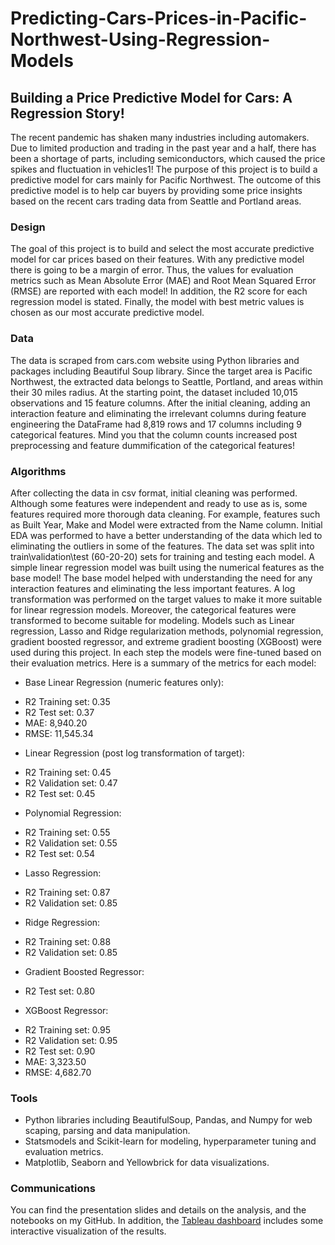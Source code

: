 # Predicting-Cars-Prices-in-Pacific-Northwest-Using-Regression-Models
## **Building a Price Predictive Model for Cars: A Regression Story!**  
The recent pandemic has shaken many industries including automakers. Due to limited production and trading in the past year and a half, there has been a shortage of parts, including semiconductors, which caused the price spikes and fluctuation in vehicles1! The purpose of this project is to build a predictive model for cars mainly for Pacific Northwest. The outcome of this predictive model is to help car buyers by providing some price insights based on the recent cars trading data from Seattle and Portland areas.

### **Design**

The goal of this project is to build and select the most accurate predictive model for car prices based on their features. With any predictive model there is going to be a margin of error. Thus, the values for evaluation metrics such as Mean Absolute Error (MAE) and Root Mean Squared Error (RMSE) are reported with each model! In addition, the R2 score for each regression model is stated. Finally, the model with best metric values is chosen as our most accurate predictive model.

### **Data**

The data is scraped from cars.com website using Python libraries and packages including Beautiful Soup library. Since the target area is Pacific Northwest, the extracted data belongs to Seattle, Portland, and areas within their 30 miles radius.
At the starting point, the dataset included 10,015 observations and 15 feature columns. After the initial cleaning, adding an interaction feature and eliminating the irrelevant columns during feature engineering the DataFrame had 8,819 rows and 17 columns including 9 categorical features. Mind you that the column counts increased post preprocessing and feature dummification of the categorical features!

### **Algorithms**

After collecting the data in csv format, initial cleaning was performed. Although some features were independent and ready to use as is, some features required more thorough data cleaning. For example, features such as Built Year, Make and Model were extracted from the Name column.
Initial EDA was performed to have a better understanding of the data which led to eliminating the outliers in some of the features. The data set was split into train\validation\test (60-20-20) sets for training and testing each model. A simple linear regression model was built using the numerical features as the base model! The base model helped with understanding the need for any interaction features and eliminating the less important features. A log transformation was performed on the target values to make it more suitable for linear regression models. Moreover, the categorical features were transformed to become suitable for modeling.
Models such as Linear regression, Lasso and Ridge regularization methods, polynomial regression, gradient boosted regressor, and extreme gradient boosting (XGBoost) were used during this project. In each step the models were fine-tuned based on their evaluation metrics. Here is a summary of the metrics for each model:

*	Base Linear Regression (numeric features only):
  - R2 Training set: 0.35
  -	R2 Test set: 0.37
  -	MAE: 8,940.20
  -	RMSE: 11,545.34

*	Linear Regression (post log transformation of target):
  -	R2 Training set: 0.45
  -	R2 Validation set: 0.47
  -	R2 Test set: 0.45

*	Polynomial Regression:
  -	R2 Training set: 0.55
  -	R2 Validation set: 0.55
  -	R2 Test set: 0.54

*	Lasso Regression:
  -	R2 Training set: 0.87
  -	R2  Validation set: 0.85

*	Ridge Regression:
  -	R2 Training set: 0.88
  -	R2  Validation set: 0.85

*	Gradient Boosted Regressor:
  -	R2 Test set: 0.80

*	XGBoost Regressor:
  -	R2 Training set: 0.95
  -	R2 Validation set: 0.95
  -	R2 Test set: 0.90
  -	MAE: 3,323.50
  -	RMSE: 4,682.70

### **Tools**
-	Python libraries including BeautifulSoup, Pandas, and Numpy for web scaping, parsing and data manipulation.
-	Statsmodels and Scikit-learn for modeling, hyperparameter tuning and evaluation metrics.
-	Matplotlib, Seaborn and Yellowbrick for data visualizations.

### **Communications**
You can find the presentation slides and details on the analysis, and the notebooks on my GitHub. In addition, the [Tableau dashboard](https://public.tableau.com/app/profile/neshat6960/viz/CarsPricevs_Features/Dashboard1?publish=yes) includes some interactive visualization of the results.




